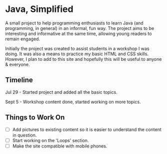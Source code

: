 # Java, Simplified

A small project to help programming enthusiasts to learn Java (and programming, in general) in an informal, fun way. The project aims to be interesting and informative at the same time, allowing young readers to remain engaged.

Initially the project was created to assist students in a workshop I was doing. It was also a means to practice my basic HTML and CSS skills. However, I plan to add to this site and hopefully this will be useful to anyone & everyone.

## Timeline

Jul 29 - Started project and added all the basic topics.

Sept 5 - Workshop content done, started working on more topics.

## Things to Work On

* [ ] Add pictures to existing content so it is easier to understand the content in question.
* [ ] Start working on the 'Loops' section.
* [ ] Make the site compatible with mobile phones.
